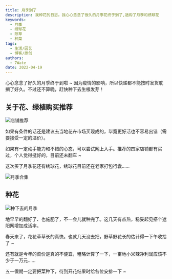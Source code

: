 ```yaml
---
title: 月季到了
description: 我种花的日志。我心心念念了很久的月季花终于到了,选购了月季和绣球花
keywords:
  - 月季
  - 绣球花
  - 除草
  - 种菜
tags:
  - 生活/园艺
  - 博客/原创
authors:
  - 7Wate
date: 2022-04-19
---
```


心心念念了好久的月季终于到啦 ~ 因为疫情的影响，所以快递都不能按时发货耽搁了好久。不过还不算晚，赶快种下去生根发芽！

## 关于花、绿植购买推荐

![店铺推荐](https://static.7wate.com/img/2022/04/19/71f522405bc2b.png)

如果有条件的话还是建议去当地花卉市场买现成的，毕竟更好活也不容易出错（需要接受一定的溢价）。

如果有一定动手能力和不错的心态，可以尝试网上入手。推荐的四家店铺都有买过，个人觉得挺好的，目前还未翻车 ~

这次买了月季花还有绣球花，绣球花目前还在老家打包行囊……

![月季合集](https://static.7wate.com/img/2022/04/19/8dbe9a3bb419f.png)

## 种花

![种下去的月季](https://static.7wate.com/img/2022/04/19/b891958cc6da0.jpg)

地早早的翻好了、也施肥了，不一会儿就种完了。这几天有点热，稳妥起见搭个遮阳网增加成活率。

春天来了，花花草草长的真快。也就几天没去把，野草野花长的估计得一下午收拾了 ~

还有就是今年的菜价是真的不便宜，粗略计算了一下，一亩地小米辣净利润应该不少于一万元……

五一假期一定要把菜种下，待到开花结果时给各位安排一下 ~
